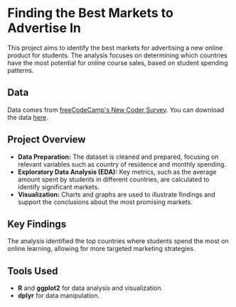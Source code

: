 
# Finding the Best Markets to Advertise In

This project aims to identify the best markets for advertising a new online product for students. The analysis focuses on determining which countries have the most potential for online course sales, based on student spending patterns.

## Data
Data comes from [freeCodeCamp's New Coder Survey](https://www.freecodecamp.org/news/we-asked-20-000-people-who-they-are-and-how-theyre-learning-to-code-fff5d668969). You can download the data [here](https://www.freecodecamp.org/news/we-asked-20-000-people-who-they-are-and-how-theyre-learning-to-code-fff5d668969).


## Project Overview

- **Data Preparation:** The dataset is cleaned and prepared, focusing on relevant variables such as country of residence and monthly spending.
- **Exploratory Data Analysis (EDA):** Key metrics, such as the average amount spent by students in different countries, are calculated to identify significant markets.
- **Visualization:** Charts and graphs are used to illustrate findings and support the conclusions about the most promising markets.

## Key Findings

The analysis identified the top countries where students spend the most on online learning, allowing for more targeted marketing strategies.

## Tools Used

- **R** and **ggplot2** for data analysis and visualization.
- **dplyr** for data manipulation.
